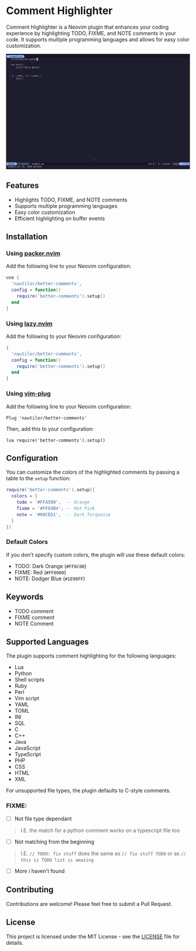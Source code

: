 # Comment Highlighter

Comment Highlighter is a Neovim plugin that enhances your coding experience by highlighting TODO, FIXME, and NOTE comments in your code. It supports multiple programming languages and allows for easy color customization.

[![demo](demo/demo.jpg)](demo/demo.mp4)

## Features

- Highlights TODO, FIXME, and NOTE comments
- Supports multiple programming languages
- Easy color customization
- Efficient highlighting on buffer events

## Installation

### Using [packer.nvim](https://github.com/wbthomason/packer.nvim)

Add the following line to your Neovim configuration:

```lua
use {
  'nautilor/better-comments',
  config = function()
    require('better-comments').setup()
  end
}
```

### Using [lazy.nvim](https://github.com/folke/lazy.nvim)

Add the following to your Neovim configuration:

```lua
{
  'nautilor/better-comments',
  config = function()
    require('better-comments').setup()
  end
}
```

### Using [vim-plug](https://github.com/junegunn/vim-plug)

Add the following line to your Neovim configuration:

```vim
Plug 'nautilor/better-comments'
```

Then, add this to your configuration:

```vim
lua require('better-comments').setup()
```

## Configuration

You can customize the colors of the highlighted comments by passing a table to the `setup` function:

```lua
require('better-comments').setup({
  colors = {
    todo = '#FFA500',  -- Orange
    fixme = '#FF69B4', -- Hot Pink
    note = '#00CED1',  -- Dark Turquoise
  }
})
```

### Default Colors

If you don't specify custom colors, the plugin will use these default colors:

- TODO: Dark Orange (`#FF8C00`)
- FIXME: Red (`#FF0000`)
- NOTE: Dodger Blue (`#1E90FF`)

## Keywords
- TODO comment
- FIXME comment
- NOTE Comment


## Supported Languages

The plugin supports comment highlighting for the following languages:

- Lua
- Python
- Shell scripts
- Ruby
- Perl
- Vim script
- YAML
- TOML
- INI
- SQL
- C
- C++
- Java
- JavaScript
- TypeScript
- PHP
- CSS
- HTML
- XML

For unsupported file types, the plugin defaults to C-style comments.

### FIXME:

- [ ] Not file type dependant
> I.E. the match for a python comment works on a typescript file too
- [ ] Not matching from the beginning
> I.E. `// TODO: fix stuff` does the same as `// fix stuff TODO` or as `// this is TODO list is amazing `
- [ ] More i haven't found

## Contributing

Contributions are welcome! Please feel free to submit a Pull Request.

## License

This project is licensed under the MIT License - see the [LICENSE](LICENSE) file for details.
